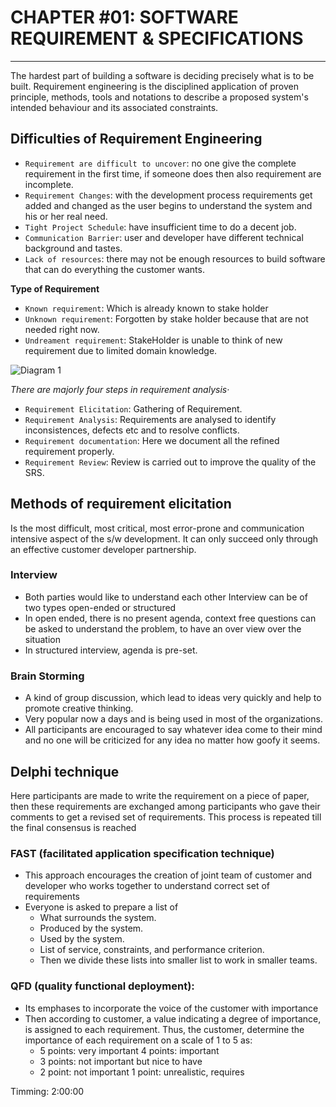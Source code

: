 # CHAPTER #01: SOFTWARE REQUIREMENT & SPECIFICATIONS

---

The hardest part of building a software is deciding precisely what is to be built. Requirement engineering is the disciplined application of proven principle, methods, tools and notations to describe a proposed system's intended behaviour and its associated constraints.

## Difficulties of Requirement Engineering
- `Requirement are difficult to uncover`: no one give the complete requirement in the first time, if someone does then also requirement are incomplete.
- `Requirement Changes`: with the development process requirements get added and changed as the user begins to understand the system and his or her real need.
- `Tight Project Schedule`: have insufficient time to do a decent job.
- `Communication Barrier`: user and developer have different technical background and tastes.
- `Lack of resources`: there may not be enough resources to build software that can do everything the customer wants.

**Type of Requirement**
- `Known requirement`: Which is already known to stake holder
- `Unknown requirement`: Forgotten by stake holder because that are not needed right now.
- `Undreament requirement`: StakeHolder is unable to think of new requirement due to limited domain knowledge.

![Diagram 1](1.jpg)

*There are majorly four steps in requirement analysis·*
- `Requirement Elicitation`: Gathering of Requirement.
- `Requirement Analysis`: Requirements are analysed to identify inconsistences, defects etc and to resolve conflicts.
- `Requirement documentation`: Here we document all the refined requirement properly.
- `Requirement Review`: Review is carried out to improve the quality of the SRS.

## Methods of requirement elicitation
Is the most difficult, most critical, most error-prone and communication intensive aspect of the s/w development. It can only succeed only through an effective customer developer partnership.

### Interview
- Both parties would like to understand each other
Interview can be of two types open-ended or structured
- In open ended, there is no present agenda, context free questions can be asked to understand the problem, to have an over view over the situation 
- In structured interview, agenda is pre-set.

### Brain Storming
-  A kind of group discussion, which lead to ideas very quickly and help to promote creative thinking.
- Very popular now a days and is being used in most of the organizations.
- All participants are encouraged to say whatever idea come to their mind and no one will be criticized for any idea no matter how goofy it seems.

## Delphi technique
Here participants are made to write the requirement on a piece of paper, then these requirements are exchanged among participants who gave their comments to get a revised set of requirements. This process is repeated till the final consensus is reached

### FAST (facilitated application specification technique)
- This approach encourages the creation of joint team of customer and developer who works together to understand correct set of requirements
-  Everyone is asked to prepare a list of 
    - What surrounds the system.
    - Produced by the system.
    - Used by the system.
    - List of service, constraints, and performance criterion.
    - Then we divide these lists into smaller list to work in smaller teams.

### QFD (quality functional deployment):
-  Its emphases to incorporate the voice of the customer with importance
-  Then according to customer, a value indicating a degree of importance, is assigned to each requirement. Thus, the customer, determine the importance of each requirement on a scale of 1 to 5 as:
    - 5 points: very important 4 points: important
    - 3 points: not important but nice to have
    - 2 point: not important 1 point: unrealistic, requires


Timming: 2:00:00